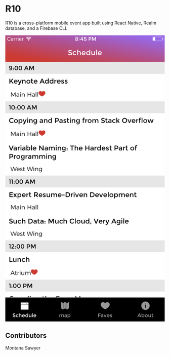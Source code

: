 # R10
R10 is a cross-platform mobile event app built using React Native, Realm database, and a Firebase CLI.

![alt text](screenshot.png "The Schedule page of R10")

## Contributors
Montana Sawyer
